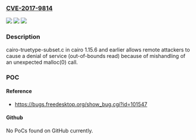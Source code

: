 ### [CVE-2017-9814](https://cve.mitre.org/cgi-bin/cvename.cgi?name=CVE-2017-9814)
![](https://img.shields.io/static/v1?label=Product&message=n%2Fa&color=blue)
![](https://img.shields.io/static/v1?label=Version&message=n%2Fa&color=blue)
![](https://img.shields.io/static/v1?label=Vulnerability&message=n%2Fa&color=brighgreen)

### Description

cairo-truetype-subset.c in cairo 1.15.6 and earlier allows remote attackers to cause a denial of service (out-of-bounds read) because of mishandling of an unexpected malloc(0) call.

### POC

#### Reference
- https://bugs.freedesktop.org/show_bug.cgi?id=101547

#### Github
No PoCs found on GitHub currently.

